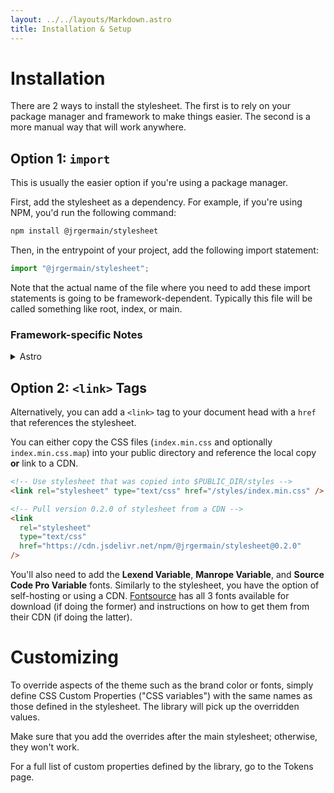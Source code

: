 ```yaml
---
layout: ../../layouts/Markdown.astro
title: Installation & Setup
---
```


# Installation

There are 2 ways to install the stylesheet. The first is to rely on your package manager and framework to make things easier. The second is a more manual way that will work anywhere.

## Option 1: `import`

This is usually the easier option if you're using a package manager.

First, add the stylesheet as a dependency. For example, if you're using NPM, you'd run the following command:

```sh
npm install @jrgermain/stylesheet
```

Then, in the entrypoint of your project, add the following import statement:

```js
import "@jrgermain/stylesheet";
```

Note that the actual name of the file where you need to add these import statements is going to be framework-dependent. Typically this file will be called something like root, index, or main.

### Framework-specific Notes

<details>
<summary>Astro</summary>

You'll also need to add this to your Astro config to ensure that the CSS loaded by the stylesheet package is processed correctly:

```js
{
  vite: {
    ssr: {
      noExternal: ["@jrgermain/stylesheet"],
    },
  },
}
```

</details>

## Option 2: `<link>` Tags

Alternatively, you can add a `<link>` tag to your document head with a `href` that references the stylesheet.

You can either copy the CSS files (`index.min.css` and optionally `index.min.css.map`) into your public directory and reference the local copy **or** link to a CDN.

```html
<!-- Use stylesheet that was copied into $PUBLIC_DIR/styles -->
<link rel="stylesheet" type="text/css" href="/styles/index.min.css" />
```

```html
<!-- Pull version 0.2.0 of stylesheet from a CDN -->
<link
  rel="stylesheet"
  type="text/css"
  href="https://cdn.jsdelivr.net/npm/@jrgermain/stylesheet@0.2.0"
/>
```

You'll also need to add the **Lexend Variable**, **Manrope Variable**, and **Source Code Pro Variable** fonts. Similarly to the stylesheet, you have the option of self-hosting or using a CDN. [Fontsource](https://fontsource.org) has all 3 fonts available for download (if doing the former) and instructions on how to get them from their CDN (if doing the latter).

# Customizing

To override aspects of the theme such as the brand color or fonts, simply define CSS Custom Properties ("CSS variables") with the same names as those defined in the stylesheet. The library will pick up the overridden values.

Make sure that you add the overrides after the main stylesheet; otherwise, they won't work.

For a full list of custom properties defined by the library, go to the Tokens page.
